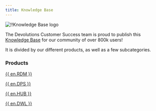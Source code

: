 ```yaml
---
title: Knowledge Base
---
```

![!!Knowledge Base logo](/img/en/rdm/windows/logo-knowledge-base-120.png)

The Devolutions Customer Success team is proud to publish this [Knowledge Base](/kb/remote-desktop-manager/) for our community of over 800k users!  

It is divided by our different products, as well as a few subcategories.  

### Products 

[{{ en.RDM }}](/kb/remote-desktop-manager/)  

[{{ en.DPS }}](/kb/devolutions-server/)  

[{{ en.HUB }}](/kb/password-hub/)  

[{{ en.DWL }}](/kb/devolutions-web-login/)  

